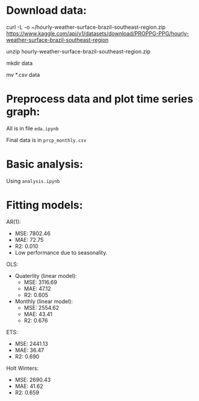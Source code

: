 # Download data:
curl -L -o ~/hourly-weather-surface-brazil-southeast-region.zip https://www.kaggle.com/api/v1/datasets/download/PROPPG-PPG/hourly-weather-surface-brazil-southeast-region

unzip hourly-weather-surface-brazil-southeast-region.zip

mkdir data

mv *.csv data
# Preprocess data and plot time series graph:
All is in file `eda.ipynb`

Final data is in `prcp_monthly.csv`

# Basic analysis:
Using `analysis.ipynb`

# Fitting models:
AR(1):
- MSE: 7802.46
- MAE: 72.75
- R2: 0.010
- Low performance due to seasonality.
  
OLS:
- Quaterlity (linear model):
  - MSE: 3116.69
  - MAE: 47.12
  - R2: 0.605
- Monthly (linear model):
  - MSE: 2554.62
  - MAE: 43.41
  - R2: 0.676

ETS:
- MSE: 2441.13
- MAE: 36.47
- R2: 0.690

Holt Winters:
- MSE: 2690.43
- MAE: 41.62
- R2: 0.659